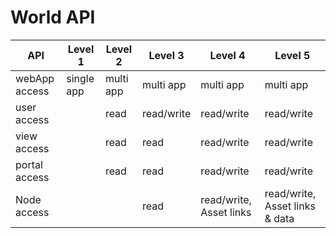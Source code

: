 # World API

| API | Level 1 | Level 2 | Level 3 | Level 4 | Level 5 |
| --- | --- | --- | --- | --- | ---  |
| webApp access | single app | multi app | multi app | multi app | multi app  |
| user access |  | read | read/write | read/write | read/write  |
| view access |  | read | read | read/write | read/write  |
| portal access |  | read | read | read/write | read/write  |
| Node access |  |  | read | read/write, Asset links | read/write, Asset links & data  |
